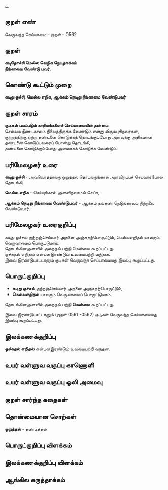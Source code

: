 உ

## குறள் எண் 

வெருவந்த செய்யாமை   – குறள் – 0562  

## குறள் 

**கடிதோச்சி மெல்ல வெறிக நெடிதாக்கம்  
நீங்காமை வேண்டு பவர்.**  

## கொண்டு கூட்டும் முறை

**கடிது ஒச்சி, மெல்ல எறிக, ஆக்கம் நெடிது நீங்காமை வேண்டுபவர்**

## குறள் சாரம் 

**குடிகள் பயப்படும் காரியங்களைச் செய்யாமையின் தன்மை**  
செல்வம் நீண்டகாலம் நிலைத்திருக்க வேண்டும் என்று விரும்புகிறவர்கள்,   
குற்றத்திற்கு ஏற்ற தண்டனை கொடுக்கத் தொடங்கும்போது அளவுக்கு அதிகமான தண்டனை கொடுப்பவரைப் போன்று தொடங்கி,  
தண்டனை கொடுக்கும்போது அளவாகக் கொடுக்க வேண்டும்.  

## பரிமேலழகர் உரை

**கடிது ஒச்சி** - அவ்வொத்தாங்கு ஒறுத்தல் தொடங்குங்கால் அளவிறப்பச் செய்வார்போல் தொடங்கி,  

**மெல்ல எறிக** - செய்யுங்கால் அளவிறவாமல் செய்க,  

**ஆக்கம் நெடிது நீங்காமை வேண்டுபவர்** - ஆக்கம் தம்கண் நெடுங்காலம் நிற்றலை வேண்டுவார். 

## பரிமேலழகர் உரைகுறிப்பு   

கடிது ஓச்சல் குற்றஞ்செய்வார் அதனை அஞ்சுதற்பொருட்டும், மெல்லஎறிதல் யாவரும் வெருவாமைப் பொருட்டுமாம்.  
தொடங்கினஅளவில் குறைதல் பற்றி மென்மை கூறப்பட்டது.  
ஓச்சுதல் எறிதல் என்பனஇரண்டும் உவமைபற்றி வந்தன.  
இவை இரண்டுபாட்டானும் குடிகள் வெருவந்த செய்யாமையது இயல்பு கூறப்பட்டது.    

## பொருட்குறிப்பு 

* **கடிது ஓச்சல்** குற்றஞ்செய்வார் அதனை அஞ்சுதற்பொருட்டும்,  
* **மெல்லஎறிதல்** யாவரும் வெருவாமைப் பொருட்டுமாம். 

தொடங்கினஅளவில் குறைதல் பற்றி **மென்மை** கூறப்பட்டது.  

இவை இரண்டுபாட்டானும் (குறள் 0561 -0562) குடிகள் வெருவந்த செய்யாமையது இயல்பு கூறப்பட்டது.   

## இலக்கணக்குறிப்பு  

**ஓச்சுதல் எறிதல்** என்பனஇரண்டும் உவமைபற்றி வந்தன.    

## உயர் வள்ளுவ வகுப்பு காணொளி


## உயர் வள்ளுவ வகுப்பு ஒலி அமைவு 

 
## குறள் சார்ந்த கதைகள் 


## தொன்மையான சொற்கள்

**ஒறுத்தல்** - தண்டித்தல்  

## பொருட்குறிப்பு விளக்கம்


## இலக்கணக்குறிப்பு விளக்கம்


## ஆங்கில கருத்தாக்கம் 


